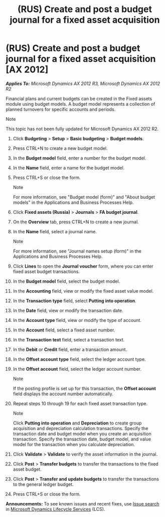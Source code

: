﻿---
title: (RUS) Create and post a budget journal for a fixed asset acquisition
TOCTitle: (RUS) Create and post a budget journal for a fixed asset acquisition
ms:assetid: e1039dc7-40d9-427c-90f5-2541b2abff96
ms:mtpsurl: https://technet.microsoft.com/en-us/library/JJ711710(v=AX.60)
ms:contentKeyID: 49388033
ms.date: 04/18/2014
mtps_version: v=AX.60
---

# (RUS) Create and post a budget journal for a fixed asset acquisition [AX 2012]


_**Applies To:** Microsoft Dynamics AX 2012 R3, Microsoft Dynamics AX 2012 R2_

Financial plans and current budgets can be created in the Fixed assets module using budget models. A budget model represents a collection of planned turnovers for specific accounts and periods.


> [!NOTE]
> <P>This topic has not been fully updated for Microsoft Dynamics AX 2012 R2.</P>



1.  Click **Budgeting** \> **Setup** \> **Basic budgeting** \> **Budget models**.

2.  Press CTRL+N to create a new budget model.

3.  In the **Budget model** field, enter a number for the budget model.

4.  In the **Name** field, enter a name for the budget model.

5.  Press CTRL+S or close the form.
    

    > [!NOTE]
    > <P>For more information, see "Budget model (form)" and "About budget models" in the Applications and Business Processes Help.</P>



6.  Click **Fixed assets (Russia)** \> **Journals** \> **FA budget journal**.

7.  On the **Overview** tab, press CTRL+N to create a new journal.

8.  In the **Name** field, select a journal name.
    

    > [!NOTE]
    > <P>For more information, see "Journal names setup (form)" in the Applications and Business Processes Help.</P>



9.  Click **Lines** to open the **Journal voucher** form, where you can enter fixed asset budget transactions.

10. In the **Budget model** field, select the budget model.

11. In the **Accounting** field, view or modify the fixed asset value model.

12. In the **Transaction type** field, select **Putting into operation**.

13. In the **Date** field, view or modify the transaction date.

14. In the **Account type** field, view or modify the type of account.

15. In the **Account** field, select a fixed asset number.

16. In the **Transaction text** field, select a transaction text.

17. In the **Debit** or **Credit** field, enter a transaction amount.

18. In the **Offset account type** field, select the ledger account type.

19. In the **Offset account** field, select the ledger account number.
    

    > [!NOTE]
    > <P>If the posting profile is set up for this transaction, the <STRONG>Offset account</STRONG> field displays the account number automatically.</P>



20. Repeat steps 10 through 19 for each fixed asset transaction type.
    

    > [!NOTE]
    > <P>Click <STRONG>Putting into operation</STRONG> and <STRONG>Depreciation</STRONG> to create group acquisition and depreciation calculation transactions. Specify the transaction date and budget model when you create an acquisition transaction. Specify the transaction date, budget model, and value model for the transaction when you calculate depreciation.</P>



21. Click **Validate** \> **Validate** to verify the asset information in the journal.

22. Click **Post** \> **Transfer budgets** to transfer the transactions to the fixed asset budget.

23. Click **Post** \> **Transfer and update budgets** to transfer the transactions to the general ledger budget.

24. Press CTRL+S or close the form.

  
**Announcements:** To see known issues and recent fixes, use [Issue search](http://go.microsoft.com/fwlink/?linkid=389258) in [Microsoft Dynamics Lifecycle Services](http://go.microsoft.com/fwlink/?linkid=306505) (LCS).


